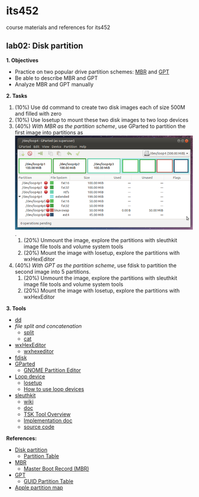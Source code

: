 # its452
course materials and references for its452

## lab02: Disk partition

**1. Objectives**

* Practice on two popular drive partition schemes: [MBR](https://en.wikipedia.org/wiki/Master_boot_record) and [GPT](https://en.wikipedia.org/wiki/GUID_Partition_Table)
* Be able to describe MBR and GPT
* Analyze MBR and GPT manually

**2. Tasks**

1. (10%) Use dd command to create two disk images each of size 500M and filled with zero
2. (10%) Use losetup to mount these two disk images to two loop devices
3. (40%) *With MBR as the partition scheme*, use GParted to partition the first image into partitions as ![image1 partitions](./demo/image1.png). 
   1. (20%) Unmount the image, explore the partitions with sleuthkit image file tools and volume system tools
   2. (20%) Mount the image with losetup, explore the partitions with wxHexEditor
4. (40%) *With GPT as the partition scheme*, use fdisk to partition the second image into 5 partitions. 
   1. (20%) Unmount the image, explore the partitions with sleuthkit image file tools and volume system tools
   2. (20%) Mount the image with losetup, explore the partitions with wxHexEditor

**3. Tools**

* [dd](https://en.wikipedia.org/wiki/Dd_(Unix))
* _file split and concatenation_
  * [split](https://en.wikipedia.org/wiki/Split_(Unix))
  * [cat](https://en.wikipedia.org/wiki/Cat_(Unix))
* [wxHexEditor](https://www.wxhexeditor.org/)
  * [wxhexeditor](../../lectures/module02/wxhexeditor.md)
* [fdisk](https://tldp.org/HOWTO/Partition/fdisk_partitioning.html)
* [GParted](https://en.wikipedia.org/wiki/GParted)
  * [GNOME Partition Editor](https://gparted.org/)
* [Loop device](https://en.wikipedia.org/wiki/Loop_device)
  * [losetup](https://man7.org/linux/man-pages/man8/losetup.8.html)
  * [How to use loop devices](https://blog.sleeplessbeastie.eu/2017/07/03/how-to-use-loop-devices/)
* [sleuthkit](https://www.sleuthkit.org/sleuthkit/)
  * [wiki](http://wiki.sleuthkit.org)
  * [doc](http://wiki.sleuthkit.org/index.php?title=Help_Documents)
  * [TSK Tool Overview](http://wiki.sleuthkit.org/index.php?title=TSK_Tool_Overview)
  * [Implementation doc](http://wiki.sleuthkit.org/index.php?title=Design_Documents)
  * [source code](https://github.com/sleuthkit/sleuthkit)


**References:**
* [Disk partition](https://en.wikipedia.org/wiki/Disk_partitioning)
  * [Partition Table](https://wiki.osdev.org/Partition_Table)
* [MBR](https://en.wikipedia.org/wiki/Master_boot_record)
  * [Master Boot Record (MBR)](https://wiki.osdev.org/MBR_(x86))
* [GPT](https://en.wikipedia.org/wiki/GUID_Partition_Table)
  * [GUID Partition Table](https://wiki.osdev.org/GPT)
* [Apple partition map](https://en.wikipedia.org/wiki/Apple_Partition_Map)
